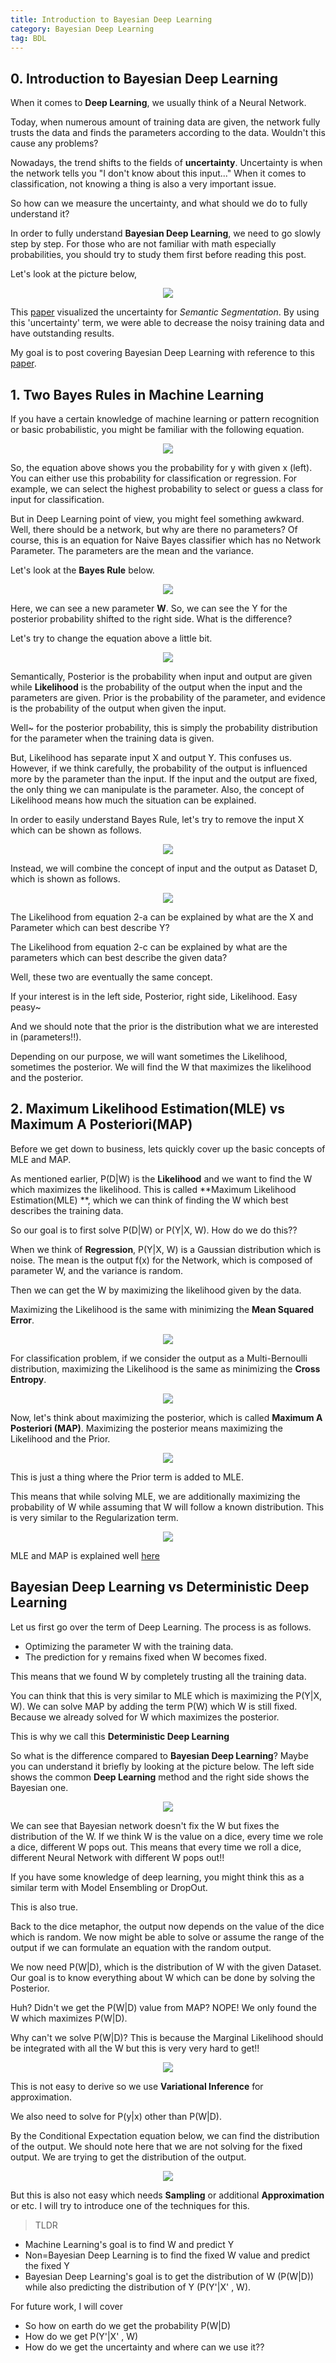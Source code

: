 ```yaml
---
title: Introduction to Bayesian Deep Learning
category: Bayesian Deep Learning
tag: BDL
---
```





## 0. Introduction to Bayesian Deep Learning

When it comes to **Deep Learning**, we usually think of a Neural Network.

Today, when numerous amount of training data are given, the network fully trusts the data and finds the parameters according to the data. Wouldn't this cause any problems?

Nowadays, the trend shifts to the fields of **uncertainty**. Uncertainty is when the network tells you "I don't know about this input..." When it comes to classification, not knowing a thing is also a very important issue.

So how can we measure the uncertainty, and what should we do to fully understand it?

In order to fully understand **Bayesian Deep Learning**, we need to go slowly step by step. For those who are not familiar with math especially probabilities, you should try to study them first before reading this post.

Let's look at the picture below,

<center><img src="https://i.imgur.com/3GRLRim.png"></center>

This [paper]("https://arxiv.org/abs/1703.04977") visualized the uncertainty for *Semantic Segmentation*. By using this 'uncertainty' term, we were able to decrease the noisy training data and have outstanding results. 

My goal is to post covering Bayesian Deep Learning with reference to this [paper](http://mlg.eng.cam.ac.uk/yarin/thesis/thesis.pdf).

## 1. Two Bayes Rules in Machine Learning

If you have a certain knowledge of machine learning or pattern recognition or basic probabilistic, you might be familiar with the following equation.

<center><img src="https://i.imgur.com/3GnlE1b.png"></center>

So, the equation above shows you the probability for y with given x (left). You can either use this probability for classification or regression. For example, we can select the highest probability to select or guess a class for input for classification.

But in Deep Learning point of view, you might feel something awkward. Well, there should be a network, but why are there no parameters? Of course, this is an equation for Naive Bayes classifier which has no Network Parameter. The parameters are the mean and the variance.

Let's look at the **Bayes Rule** below.

<center><img src="https://i.imgur.com/JEosdBX.png"></center>

Here, we can see a new parameter **W**. So, we can see the Y for the posterior probability shifted to the right side. What is the difference? 

Let's try to change the equation above a little bit.

<center><img src="https://i.imgur.com/7st3YLG.png"></center>


Semantically, Posterior is the probability when input and output are given while **Likelihood** is the probability of the output when the input and the parameters are given. Prior is the probability of the parameter, and evidence is the probability of the output when given the input.

Well~ for the posterior probability, this is simply the probability distribution for the parameter when the training data is given.

But, Likelihood has separate input X and output Y. This confuses us. However, if we think carefully, the probability of the output is influenced more by the parameter than the input. If the input and the output are fixed, the only thing we can manipulate is the parameter. Also, the concept of Likelihood means how much the situation can be explained.

In order to easily understand Bayes Rule, let's try to remove the input X which can be shown as follows.

<center><img src="https://i.imgur.com/4z3yi7D.png"></center>

Instead, we will combine the concept of input and the output as Dataset D, which is shown as follows.

<center><img src="https://i.imgur.com/2iGcc6K.png"></center>

The Likelihood from equation 2-a can be explained by what are the X and Parameter which can best describe Y?

The Likelihood from equation 2-c can be explained by what are the parameters which can best describe the given data?

Well, these two are eventually the same concept. 

If your interest is in the left side, Posterior, right side, Likelihood. Easy peasy~

And we should note that the prior is the distribution what we are interested in (parameters!!).

Depending on our purpose, we will want sometimes the Likelihood, sometimes the posterior. We will find the W that maximizes the likelihood and the posterior.

## 2. Maximum Likelihood Estimation(MLE) vs Maximum A Posteriori(MAP)

Before we get down to business, lets quickly cover up the basic concepts of MLE and MAP.

As mentioned earlier, P(D\|W) is the **Likelihood** and we want to find the W which maximizes the likelihood. This is called **Maximum Likelihood Estimation(MLE) **, which we can think of finding the W which best describes the training data.

So our goal is to first solve P(D\|W) or P(Y\|X, W). How do we do this??

When we think of **Regression**, P(Y|X, W) is a Gaussian distribution which is noise. The mean is the output f(x) for the Network, which is composed of parameter W, and the variance is random. 

Then we can get the W by maximizing the likelihood given by the data.

Maximizing the Likelihood is the same with minimizing the **Mean Squared Error**.

<center><img src="https://i.imgur.com/o9bt8qi.png"></center>

For classification problem, if we consider the output as a Multi-Bernoulli distribution, maximizing the Likelihood is the same as minimizing the **Cross Entropy**.

<center><img src="https://i.imgur.com/FQSG2a9.png"></center>

Now, let's think about maximizing the posterior, which is called **Maximum A Posteriori (MAP)**. Maximizing the posterior means maximizing the Likelihood and the Prior.

<center><img src="https://i.imgur.com/VTa096h.png"></center>

This is just a thing where the Prior term is added to MLE.

This means that while solving MLE, we are additionally maximizing the probability of W while assuming that W will follow a known distribution. This is very similar to the Regularization term.


<center><img src="https://i.imgur.com/fZcdeDD.png"></center>

MLE and MAP is explained well [here](https://wiseodd.github.io/techblog/2017/01/01/mle-vs-map/)

## Bayesian Deep Learning vs Deterministic Deep Learning

Let us first go over the term of Deep Learning. The process is as follows.

  - Optimizing the parameter W with the training data.
  - The prediction for y remains fixed when W becomes fixed.
  
This means that we found W by completely trusting all the training data.

You can think that this is very similar to MLE which is maximizing the P(Y\|X, W). We can solve MAP by adding the term P(W)  which W is still fixed. Because we already solved for W which maximizes the posterior. 

This is why we call this **Deterministic Deep Learning**

So what is the difference compared to **Bayesian Deep Learning**? Maybe you can understand it briefly by looking at the picture below. The left side shows the common **Deep Learning** method and the right side shows the Bayesian one.

<center><img src="https://i.imgur.com/iEOpsVX.png"></center>

We can see that Bayesian network doesn't fix the W but fixes the distribution of the W. If we think W is the value on a dice, every time we role a dice, different W pops out. This means that every time we roll a dice, different Neural Network with different W pops out!!

If you have some knowledge of deep learning, you might think this as a similar term with Model Ensembling or DropOut.

This is also true.

Back to the dice metaphor, the output now depends on the value of the dice which is random. We now might be able to solve or assume the range of the output if we can formulate an equation with the random output.

We now need P(W\|D), which is the distribution of W with the given Dataset. Our goal is to know everything about W which can be done by solving the Posterior. 

Huh? Didn't we get the P(W\|D) value from MAP? NOPE! We only found the W which maximizes P(W\|D).

Why can't we solve P(W\|D)? This is because the Marginal Likelihood should be integrated with all the W but this is very very hard to get!!

<center><img src="https://i.imgur.com/w8hhU9g.png"></center>

This is not easy to derive so we use **Variational Inference** for approximation.

We also need to solve for P(y\|x) other than P(W\|D).

By the Conditional Expectation equation below, we can find the distribution of the output. We should note here that we are not solving for the fixed output. We are trying to get the distribution of the output.

<center><img src="https://i.imgur.com/B80rLyE.png"></center>

But this is also not easy which needs **Sampling** or additional **Approximation** or etc. I will try to introduce one of the techniques for this.

>TLDR

  - Machine Learning's goal is to find W and predict Y
  - Non=Bayesian Deep Learning is to find the fixed W value and predict the fixed Y
  - Bayesian Deep Learning's goal is to get the distribution of W (P(W\|D)) while also predicting the distribution of Y (P(Y'\|X' , W).
  
  
For future work, I will cover
  - So how on earth do we get the probability P(W\|D)
  - How do we get P(Y'\|X' , W)
  - How do we get the uncertainty and where can we use it??
  
